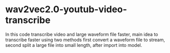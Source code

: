 # wav2vec2.0-youtub-video-transcribe
In this code transcribe video and large waveform file faster, main idea to transcribe faster using two methods first convert a waveform file to stream, second split a large file into small length, after import into model.
